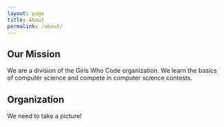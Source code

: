 ```yaml
---
layout: page
title: About
permalink: /about/
---
```

## Our Mission

We are a division of the Girls Who Code organization. We learn the basics of computer science and compete in computer science contests.

## Organization

We need to take a picture!
